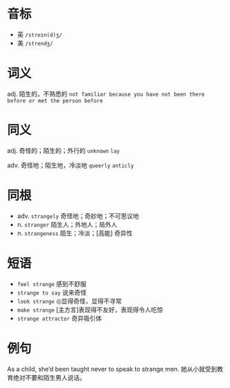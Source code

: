 # 音标

- 英 `/streɪn(d)ʒ/`
- 美 `/strendʒ/`

# 词义

adj. 陌生的，不熟悉的
`not familiar because you have not been there before or met the person before`

# 同义

adj. 奇怪的；陌生的；外行的
`unknown` `lay`

adv. 奇怪地；陌生地，冷淡地
`queerly` `anticly`

# 同根

- adv. `strangely` 奇怪地；奇妙地；不可思议地
- n. `stranger` 陌生人；外地人；局外人
- n. `strangeness` 陌生；冷淡；[高能] 奇异性

# 短语

- `feel strange` 感到不舒服
- `strange to say` 说来奇怪
- `look strange` ◎显得奇怪，显得不寻常
- `make strange` [主方言]表现得不友好，表现得令人吃惊
- `strange attractor` 奇异吸引体

# 例句

As a child, she’d been taught never to speak to strange men.
她从小就受到教育绝对不要和陌生男人说话。


